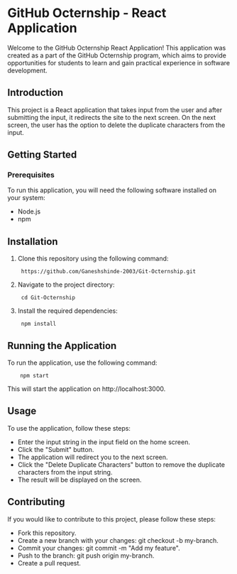 # GitHub Octernship - React Application
Welcome to the GitHub Octernship React Application! This application was created as a part of the GitHub Octernship program, which aims to provide opportunities for students to learn and gain practical experience in software development.

## Introduction
This project is a React application that takes input from the user and after submitting the input, it redirects the site to the next screen. On the next screen, the user has the option to delete the duplicate characters from the input.

## Getting Started
### Prerequisites
To run this application, you will need the following software installed on your system:

- Node.js
- npm

## Installation
1. Clone this repository using the following command:

        https://github.com/Ganeshshinde-2003/Git-Octernship.git
        
2. Navigate to the project directory:

        cd Git-Octernship
        
3. Install the required dependencies:   

        npm install


## Running the Application
To run the application, use the following command:

        npm start

This will start the application on http://localhost:3000.

## Usage
To use the application, follow these steps:

- Enter the input string in the input field on the home screen.
- Click the "Submit" button.
- The application will redirect you to the next screen.
- Click the "Delete Duplicate Characters" button to remove the duplicate characters from the input string.
- The result will be displayed on the screen.


## Contributing
If you would like to contribute to this project, please follow these steps:

- Fork this repository.
- Create a new branch with your changes: git checkout -b my-branch.
- Commit your changes: git commit -m "Add my feature".
- Push to the branch: git push origin my-branch.
- Create a pull request.
